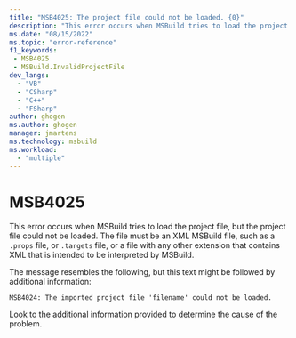 ```yaml
---
title: "MSB4025: The project file could not be loaded. {0}"
description: "This error occurs when MSBuild tries to load the project file, but the project file could not be loaded."
ms.date: "08/15/2022"
ms.topic: "error-reference"
f1_keywords:
 - MSB4025
 - MSBuild.InvalidProjectFile
dev_langs:
  - "VB"
  - "CSharp"
  - "C++"
  - "FSharp"
author: ghogen
ms.author: ghogen
manager: jmartens
ms.technology: msbuild
ms.workload:
  - "multiple"
---
```

# MSB4025

This error occurs when MSBuild tries to load the project file, but the project file could not be loaded.  The file must be an XML MSBuild file, such as a `.props` file, or `.targets` file, or a file with any other extension that contains XML that is intended to be interpreted by MSBuild.

The message resembles the following, but this text might be followed by additional information:

```output
MSB4024: The imported project file 'filename' could not be loaded.
```

Look to the additional information provided to determine the cause of the problem.
